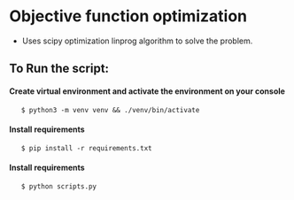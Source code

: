 # Objective function optimization

- Uses scipy optimization linprog algorithm to solve the problem.

## To Run the script:

#### Create virtual environment and activate the environment on your console

```
   $ python3 -m venv venv && ./venv/bin/activate
```

#### Install requirements

```
   $ pip install -r requirements.txt
```

#### Install requirements

```
   $ python scripts.py
```
